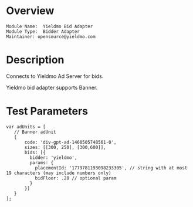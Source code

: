 # Overview

```
Module Name:  Yieldmo Bid Adapter
Module Type:  Bidder Adapter
Maintainer: opensource@yieldmo.com
```

# Description

Connects to Yieldmo Ad Server for bids.

Yieldmo bid adapter supports Banner.

# Test Parameters
```
var adUnits = [
   // Banner adUnit
   {
       code: 'div-gpt-ad-1460505748561-0', 
       sizes: [[300, 250], [300,600]],
       bids: [{
         bidder: 'yieldmo',
         params: {
           placementId: '1779781193098233305', // string with at most 19 characters (may include numbers only) 
           bidFloor: .28 // optional param
         }
       }]
   }
];
```
